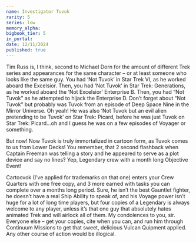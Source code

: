 ```yaml
---
name: Investigator Tuvok
rarity: 5
series: low
memory_alpha:
bigbook_tier: 5
in_portal:
date: 12/11/2024
published: true
---
```


Tim Russ is, I think, second to Michael Dorn for the amount of different Trek series and appearances for the same character – or at least someone who looks like the same guy. You had ‘Not Tuvok’ in Star Trek VI, as he worked aboard the Excelsior. Then, you had ‘Not Tuvok’ in Star Trek: Generations, as he worked aboard the ‘Not Excelsior’ Enterprise B. Then, you had “Not Tuvok” as he attempted to hijack the Enterprise D. Don’t forget about “Not Tuvok” but probably was Tuvok from an episode of Deep Space Nine in the Mirror Universe. Oh yeah! He was also ‘Not Tuvok but an evil alien pretending to be Tuvok’ on Star Trek: Picard, before he was just Tuvok on Star Trek: Picard…oh and I guess he was on a few episodes of Voyager or something.

But now! Now Tuvok is truly immortalized in cartoon form, as Tuvok comes to us from Lower Decks! You remember, that 2 second flashback when Captain Freeman was telling a story and he appeared to serve as a plot device and say no lines? Yep, Legendary crew with a month long Objective Event!

Cartoovok (I’ve applied for trademarks on that one) enters your Crew Quarters with one free copy, and 3 more earned with tasks you can complete over a months long period. Sure, he isn’t the best Gauntlet fighter, he doesn’t have a real Ship Ability to speak of, and his Voyage power isn’t huge for a lot of long time players, but four copies of a Legendary is always welcome to any player, unless it’s that one guy that absolutely hates animated Trek and will airlock all of them. My condolences to you, sir. Everyone else – get your copies, cite when you can, and run him through Continuum Missions to get that sweet, delicious Vulcan Quipment applied. Any other course of action would be illogical.
